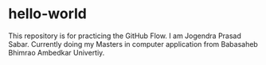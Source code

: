 # hello-world
This repository is for practicing the GitHub Flow.
I am Jogendra Prasad Sabar. Currently doing my Masters in computer application from Babasaheb Bhimrao Ambedkar Univertiy.
